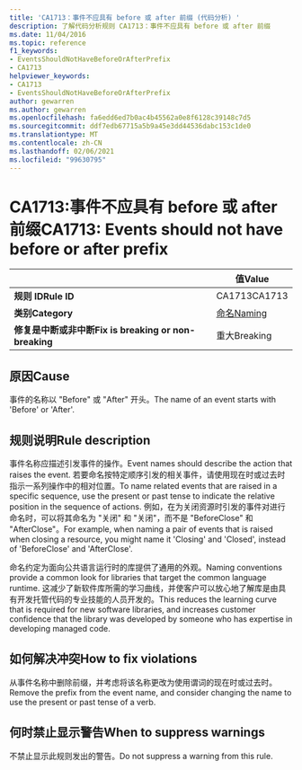 ```yaml
---
title: 'CA1713：事件不应具有 before 或 after 前缀 (代码分析) '
description: 了解代码分析规则 CA1713：事件不应具有 before 或 after 前缀
ms.date: 11/04/2016
ms.topic: reference
f1_keywords:
- EventsShouldNotHaveBeforeOrAfterPrefix
- CA1713
helpviewer_keywords:
- CA1713
- EventsShouldNotHaveBeforeOrAfterPrefix
author: gewarren
ms.author: gewarren
ms.openlocfilehash: fa6edd6ed7b0ac4b45562a0e8f6128c39148c7d5
ms.sourcegitcommit: ddf7edb67715a5b9a45e3dd44536dabc153c1de0
ms.translationtype: MT
ms.contentlocale: zh-CN
ms.lasthandoff: 02/06/2021
ms.locfileid: "99630795"
---
```

# <a name="ca1713-events-should-not-have-before-or-after-prefix"></a><span data-ttu-id="6d159-103">CA1713:事件不应具有 before 或 after 前缀</span><span class="sxs-lookup"><span data-stu-id="6d159-103">CA1713: Events should not have before or after prefix</span></span>

| | <span data-ttu-id="6d159-104">值</span><span class="sxs-lookup"><span data-stu-id="6d159-104">Value</span></span> |
|-|-|
| <span data-ttu-id="6d159-105">**规则 ID**</span><span class="sxs-lookup"><span data-stu-id="6d159-105">**Rule ID**</span></span> |<span data-ttu-id="6d159-106">CA1713</span><span class="sxs-lookup"><span data-stu-id="6d159-106">CA1713</span></span>|
| <span data-ttu-id="6d159-107">**类别**</span><span class="sxs-lookup"><span data-stu-id="6d159-107">**Category**</span></span> |[<span data-ttu-id="6d159-108">命名</span><span class="sxs-lookup"><span data-stu-id="6d159-108">Naming</span></span>](naming-warnings.md)|
| <span data-ttu-id="6d159-109">**修复是中断或非中断**</span><span class="sxs-lookup"><span data-stu-id="6d159-109">**Fix is breaking or non-breaking**</span></span> |<span data-ttu-id="6d159-110">重大</span><span class="sxs-lookup"><span data-stu-id="6d159-110">Breaking</span></span>|

## <a name="cause"></a><span data-ttu-id="6d159-111">原因</span><span class="sxs-lookup"><span data-stu-id="6d159-111">Cause</span></span>

<span data-ttu-id="6d159-112">事件的名称以 "Before" 或 "After" 开头。</span><span class="sxs-lookup"><span data-stu-id="6d159-112">The name of an event starts with 'Before' or 'After'.</span></span>

## <a name="rule-description"></a><span data-ttu-id="6d159-113">规则说明</span><span class="sxs-lookup"><span data-stu-id="6d159-113">Rule description</span></span>

<span data-ttu-id="6d159-114">事件名称应描述引发事件的操作。</span><span class="sxs-lookup"><span data-stu-id="6d159-114">Event names should describe the action that raises the event.</span></span> <span data-ttu-id="6d159-115">若要命名按特定顺序引发的相关事件，请使用现在时或过去时指示一系列操作中的相对位置。</span><span class="sxs-lookup"><span data-stu-id="6d159-115">To name related events that are raised in a specific sequence, use the present or past tense to indicate the relative position in the sequence of actions.</span></span> <span data-ttu-id="6d159-116">例如，在为关闭资源时引发的事件对进行命名时，可以将其命名为 "关闭" 和 "关闭"，而不是 "BeforeClose" 和 "AfterClose"。</span><span class="sxs-lookup"><span data-stu-id="6d159-116">For example, when naming a pair of events that is raised when closing a resource, you might name it 'Closing' and 'Closed', instead of 'BeforeClose' and 'AfterClose'.</span></span>

<span data-ttu-id="6d159-117">命名约定为面向公共语言运行时的库提供了通用的外观。</span><span class="sxs-lookup"><span data-stu-id="6d159-117">Naming conventions provide a common look for libraries that target the common language runtime.</span></span> <span data-ttu-id="6d159-118">这减少了新软件库所需的学习曲线，并使客户可以放心地了解库是由具有开发托管代码的专业技能的人员开发的。</span><span class="sxs-lookup"><span data-stu-id="6d159-118">This reduces the learning curve that is required for new software libraries, and increases customer confidence that the library was developed by someone who has expertise in developing managed code.</span></span>

## <a name="how-to-fix-violations"></a><span data-ttu-id="6d159-119">如何解决冲突</span><span class="sxs-lookup"><span data-stu-id="6d159-119">How to fix violations</span></span>

<span data-ttu-id="6d159-120">从事件名称中删除前缀，并考虑将该名称更改为使用谓词的现在时或过去时。</span><span class="sxs-lookup"><span data-stu-id="6d159-120">Remove the prefix from the event name, and consider changing the name to use the present or past tense of a verb.</span></span>

## <a name="when-to-suppress-warnings"></a><span data-ttu-id="6d159-121">何时禁止显示警告</span><span class="sxs-lookup"><span data-stu-id="6d159-121">When to suppress warnings</span></span>

<span data-ttu-id="6d159-122">不禁止显示此规则发出的警告。</span><span class="sxs-lookup"><span data-stu-id="6d159-122">Do not suppress a warning from this rule.</span></span>
